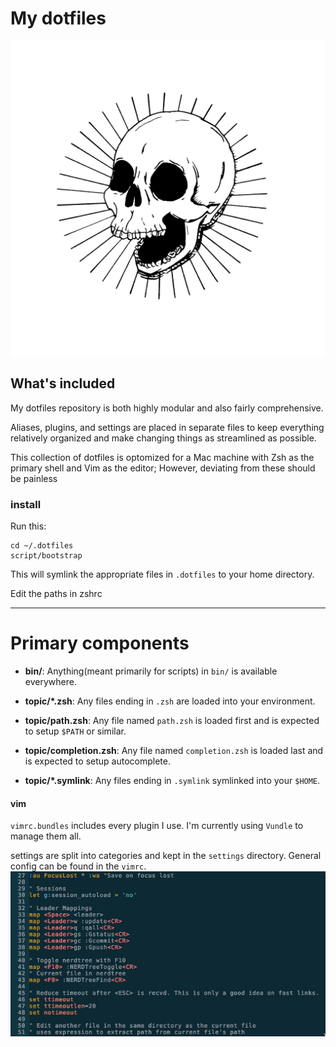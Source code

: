 # My dotfiles
![vim](./docs/bones.png)

## What's included

My dotfiles repository is both highly modular and also fairly comprehensive.

Aliases, plugins, and settings are placed in separate files to keep everything
relatively organized and make changing things as streamlined as possible.

This collection of dotfiles is optomized for a Mac machine with Zsh as the 
primary shell and Vim as the editor; However, deviating from these should be
painless

### install

Run this:

```
cd ~/.dotfiles
script/bootstrap
```

This will symlink the appropriate files in `.dotfiles` to your home directory.

Edit the paths in zshrc
________________________________________________________________________________

# Primary components

- **bin/**: Anything(meant primarily for scripts) in `bin/` is available everywhere.

- **topic/\*.zsh**: Any files ending in `.zsh` are loaded into your
  environment.

- **topic/path.zsh**: Any file named `path.zsh` is loaded first and is
  expected to setup `$PATH` or similar.

- **topic/completion.zsh**: Any file named `completion.zsh` is loaded
  last and is expected to setup autocomplete.

- **topic/\*.symlink**: Any files ending in `.symlink` symlinked into
  your `$HOME`. 

#### vim 

`vimrc.bundles` includes every plugin I use. I'm currently using `Vundle` to manage them all.

settings are split into categories and kept in the `settings` directory. General config can be found in the `vimrc`.
![vim](https://github.com/bencarothers/.dotfiles/blob/master/vim/screenshot.png)

